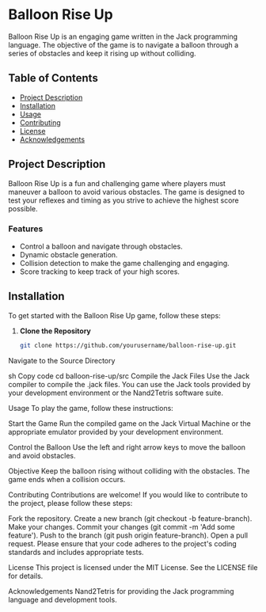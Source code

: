 # Balloon Rise Up

Balloon Rise Up is an engaging game written in the Jack programming language. The objective of the game is to navigate a balloon through a series of obstacles and keep it rising up without colliding.

## Table of Contents
- [Project Description](#project-description)
- [Installation](#installation)
- [Usage](#usage)
- [Contributing](#contributing)
- [License](#license)
- [Acknowledgements](#acknowledgements)

## Project Description
Balloon Rise Up is a fun and challenging game where players must maneuver a balloon to avoid various obstacles. The game is designed to test your reflexes and timing as you strive to achieve the highest score possible.

### Features
- Control a balloon and navigate through obstacles.
- Dynamic obstacle generation.
- Collision detection to make the game challenging and engaging.
- Score tracking to keep track of your high scores.

## Installation
To get started with the Balloon Rise Up game, follow these steps:

1. **Clone the Repository**
   ```sh
   git clone https://github.com/yourusername/balloon-rise-up.git
Navigate to the Source Directory

sh
Copy code
cd balloon-rise-up/src
Compile the Jack Files
Use the Jack compiler to compile the .jack files. You can use the Jack tools provided by your development environment or the Nand2Tetris software suite.

Usage
To play the game, follow these instructions:

Start the Game
Run the compiled game on the Jack Virtual Machine or the appropriate emulator provided by your development environment.

Control the Balloon
Use the left and right arrow keys to move the balloon and avoid obstacles.

Objective
Keep the balloon rising without colliding with the obstacles. The game ends when a collision occurs.

Contributing
Contributions are welcome! If you would like to contribute to the project, please follow these steps:

Fork the repository.
Create a new branch (git checkout -b feature-branch).
Make your changes.
Commit your changes (git commit -m 'Add some feature').
Push to the branch (git push origin feature-branch).
Open a pull request.
Please ensure that your code adheres to the project's coding standards and includes appropriate tests.

License
This project is licensed under the MIT License. See the LICENSE file for details.

Acknowledgements
Nand2Tetris for providing the Jack programming language and development tools.
